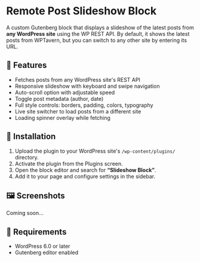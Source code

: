# Remote Post Slideshow Block

A custom Gutenberg block that displays a slideshow of the latest posts from **any WordPress site** using the WP REST API. By default, it shows the latest posts from WPTavern, but you can switch to any other site by entering its URL.

## 🚀 Features

-   Fetches posts from any WordPress site's REST API
-   Responsive slideshow with keyboard and swipe navigation
-   Auto-scroll option with adjustable speed
-   Toggle post metadata (author, date)
-   Full style controls: borders, padding, colors, typography
-   Live site switcher to load posts from a different site
-   Loading spinner overlay while fetching

## 🔧 Installation

1. Upload the plugin to your WordPress site's `/wp-content/plugins/` directory.
2. Activate the plugin from the Plugins screen.
3. Open the block editor and search for **“Slideshow Block”**.
4. Add it to your page and configure settings in the sidebar.

## 🖼️ Screenshots

Coming soon...

## 🧪 Requirements

-   WordPress 6.0 or later
-   Gutenberg editor enabled

